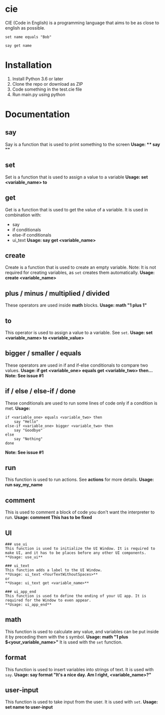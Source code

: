 # cie
CIE (Code in English) is a programming language that aims to be as close to english as possible.

`set name equals "Bob"`

`say get name`

# Installation
1. Install Python 3.6 or later
2. Clone the repo or download as ZIP
3. Code something in the test.cie file
4. Run main.py using python

# Documentation

## say
Say is a function that is used to print something to the screen
**Usage: ** say "<string>"**

## set 
Set is a function that is used to assign a value to a variable
**Usage: set <variable_name> to <value>**

## get
Get is a function that is used to get the value of a variable. It is used in combination with:
* say
* if conditionals
* else-if conditionals
* ui_text
**Usage: say get <variable_name>**

## create
Create is a function that is used to create an empty variable. Note: It is not required for creating variables, as `set` creates them automatically.
**Usage: create <variable_name>**

## plus / minus / multiplied / divided
These operators are used inside **math** blocks.
**Usage: math "1 plus 1"**

## to
This operator is used to assign a value to a variable. See `set`.
**Usage: set <variable_name> to <variable_value>**

## bigger / smaller / equals
These operators are used in if and if-else conditionals to compare two values.
**Usage: if get <variable_one> equals get <variable_two> then...**
**Note: See issue #1**

## if / else / else-if / done
These conditionals are used to run some lines of code only if a condition is met.
**Usage:**
```
if <variable_one> equals <variable_two> then
    say "Hello"
else-if <variable_one> bigger <variable_two> then
    say "Goodbye"
else
    say "Nothing"
done

```
**Note: See issue #1**

## run
This function is used to run actions. See **actions** for more details.
**Usage: run say_my_name**

## comment
This is used to comment a block of code you don't want the interpreter to run.
**Usage: comment This has to be fixed**

## UI
    ### use_ui
    This function is used to initialize the UI Window. It is required to make UI, and it has to be places before any other UI components.
    **Usage: use_ui**

    ### ui_text
    This function adds a label to the UI Window.
    **Usage: ui_text <YourTextWithoutSpaces>**
    or
    **Usage: ui_text get <variable_name>**

    ### ui_app_end
    This function is used to define the ending of your UI app. It is required for the Window to even appear.
    **Usage: ui_app_end**


## math
This function is used to calculate any value, and variables can be put inside it by preceding them with the `$` symbol.
**Usage: math "1 plus $<your_variable_name>"**
It is used with the `set` function.

## format
This function is used to insert variables into strings of text. It is used with `say`.
**Usage: say format "It's a nice day. Am I right, <variable_name>?"**

## user-input
This function is used to take input from the user. It is used with `set`.
**Usage: set name to user-input**
